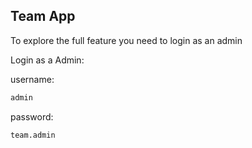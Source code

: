 ## Team App

To explore the full feature you need to login as an admin

Login as a Admin:

username:
```bash
admin
```

password:
```bash
team.admin
```